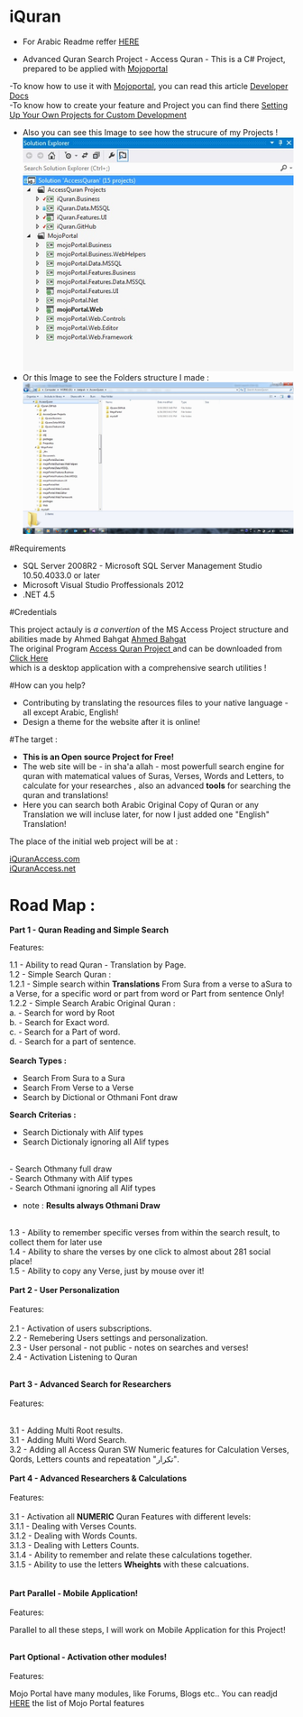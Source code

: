 # iQuran

- For Arabic Readme reffer <a href="blob/master/readme_Ar.md">HERE</a> <br />

- Advanced Quran Search Project - Access Quran -  This is a C# Project, prepared to be applied with <a href="http://MojoPortal.com" target="_blank"> Mojoportal</a><br />

-To know how to use it with <a href="http://MojoPortal.com" target="_blank"> Mojoportal</a>, you can read this article <a href="https://www.mojoportal.com/developerdocs.aspx" target="_blank"> Developer Docs</a><br />
-To know how to create your feature and Project you can find there <a href="https://www.mojoportal.com/setting-up-your-projects.aspx" target="_blank"> Setting Up Your Own Projects for Custom Development</a><br />
- Also you can see this Image to see how the strucure of my Projects !  <br />
<img src="projectView.jpg" /> <br />
- Or this Image to see the Folders structure I made :<br />
<img src="projectFolders.jpg" /> <br />


#Requirements 

- SQL Server 2008R2 - Microsoft SQL Server Management Studio	10.50.4033.0 or later
- Microsoft Visual Studio Proffessionals 2012
- .NET 4.5

#Credentials

This project actauly is <i>a convertion </i> of the MS Access Project structure and abilities made by Ahmed Bahgat <a href="http://free-islam.com" target="_blank">  Ahmed Bahgat </a><br />
The original Program <a href="http://free-islam.com/modules.php?name=Forums&file=viewforum&f=31" target="_blank">  Access Quran Project </a> and
can be downloaded from <a href="http://free-islam.com/AccessQuran/Download/AQ1000.exe" target="_blank"> Click Here </a><br /> which is a desktop application with a comprehensive search utilities !

#How can you help?

- Contributing by translating the resources files to your native language -all except Arabic, English!
- Design a theme for the website after it is online!

#The target :

- <b>This is an Open source Project for Free!</b><br />
- The web site will be - in sha'a allah - most powerfull search engine for quran with matematical values of Suras, Verses, Words and Letters, to calculate for your researches ,
also an advanced <b>tools</b> for searching the quran and translations!<br />
- Here you can search both Arabic Original Copy of Quran or any Translation we will incluse later, for now I just added one "English" Translation! <br />

The place of the initial web project will be at : <br />

<a href="http://www.iQuranAccess.com" target="_blank"> iQuranAccess.com </a><br />
<a href="http://www.iQuranAccess.net" target="_blank"> iQuranAccess.net </a>
 


# Road Map :


<b> Part 1 - Quran Reading and Simple Search</b>

Features:<br />

1.1 - Ability to read Quran - Translation by Page.<br />
1.2 - Simple Search Quran :<br />
1.2.1 - Simple search within <b>Translations</b> From Sura from a verse to aSura to a Verse, for a specific word or part from word or Part from sentence Only!<br />
1.2.2 - Simple Search Arabic Original Quran :<br />
a. - Search for word by Root<br />
b. - Search for Exact word.<br />
c. - Search for a Part of word.<br />
d. - Search for a part of sentence.<br />
  <br />
<b> Search Types :</b><br />
- Search From Sura to a Sura<br />
- Search From Verse to a Verse<br />
- Search by Dictional or Othmani Font draw<br />

<b> Search Criterias :</b><br />
- Search Dictionaly with Alif types<br />
- Search Dictionaly ignoring all Alif types<br />
<br />
- Search Othmany full draw<br />
- Search Othmany with Alif types<br />
- Search Othmani ignoring all Alif types<br />

- note : <b> Results always Othmani Draw</b><br />
<br />
1.3 - Ability to remember specific verses from within the search result, to collect them for later use<br />
1.4 - Ability to share the verses by one click to almost about 281 social place!<br />
1.5 - Ability to copy any Verse, just by mouse over it!<br />
<br />
<b> Part 2 - User Personalization</b><br />
<br />
Features:<br />
<br />
2.1 - Activation of users subscriptions.<br />
2.2 - Remebering Users settings and personalization.<br />
2.3 - User personal - not public - notes on searches and verses!<br />
2.4 - Activation Listening to Quran<br />
<br />


<b> Part 3 - Advanced Search for Researchers</b><br />
<br />
Features:<br /><br />

3.1 - Adding Multi Root results.<br />
3.1 - Adding Multi Word Search.<br />
3.2 - Adding all Access Quran SW Numeric features for Calculation Verses, Qords, Letters counts and repeatation "تكرار".<br />
<br />
<b> Part 4 - Advanced Researchers & Calculations</b><br />
<br />
Features:<br />
<br />
3.1 - Activation all <b>NUMERIC</b> Quran Features with different levels:<br />
3.1.1 - Dealing with Verses Counts.<br />
3.1.2 - Dealing with Words Counts.<br />
3.1.3 - Dealing with Letters Counts.<br />
3.1.4 - Ability to remember and relate these calculations together.<br />
3.1.5 - Ability to use the letters <b>Wheights</b> with these calcuations.<br />
<br />
<br />
<b> Part Parallel - Mobile Application!</b><br />
<br />
Features:<br />

Parallel to all these steps, I will work on Mobile Application for this Project!<br />
<br />

<b> Part Optional - Activation other modules!</b><br />
<br />
Features:<br />

Mojo Portal have many modules, like Forums, Blogs etc.. You can readjd <a href="https://www.mojoportal.com/features.aspx" target="_blank">HERE</a> the list of Mojo Portal features</b><br />
